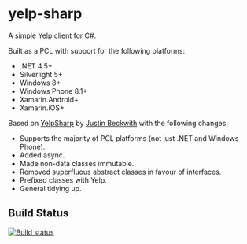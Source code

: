 # yelp-sharp

A simple Yelp client for C#.

Built as a PCL with support for the following platforms:

* .NET 4.5+
* Silverlight 5+
* Windows 8+
* Windows Phone 8.1+
* Xamarin.Android+
* Xamarin.iOS+

Based on [YelpSharp](https://github.com/JustinBeckwith/YelpSharp) by [Justin Beckwith](https://github.com/JustinBeckwith) with the following changes:

* Supports the majority of PCL platforms (not just .NET and Windows Phone).
* Added async.
* Made non-data classes immutable.
* Removed superfluous abstract classes in favour of interfaces.
* Prefixed classes with Yelp.
* General tidying up.

## Build Status

[![Build status](https://ci.appveyor.com/api/projects/status/40327aukjpg6y3gv/branch/master?svg=true)](https://ci.appveyor.com/project/JoeBrock73129/yelp-sharp/branch/master)
